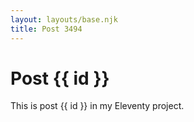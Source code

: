```yaml
---
layout: layouts/base.njk
title: Post 3494
---
```


# Post {{ id }}

This is post {{ id }} in my Eleventy project.
